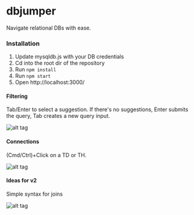 dbjumper
=========
Navigate relational DBs with ease.

### Installation

1. Update mysqldb.js with your DB credentials
2. Cd into the root dir of the repository
3. Run `npm install`
4. Run `npm start`
5. Open http://localhost:3000/

#### Filtering
Tab/Enter to select a suggestion. If there's no suggestions, Enter submits the query, Tab creates a new query input.

![alt tag](https://github.com/yury-n/dbjumper/blob/master/demo/filtering.gif)

#### Connections
(Cmd/Ctrl)+Click on a TD or TH.

![alt tag](https://github.com/yury-n/dbjumper/blob/master/demo/connections.gif)

#### Ideas for v2
Simple syntax for joins

![alt tag](https://github.com/yury-n/dbjumper/blob/master/demo/v2joins.png)